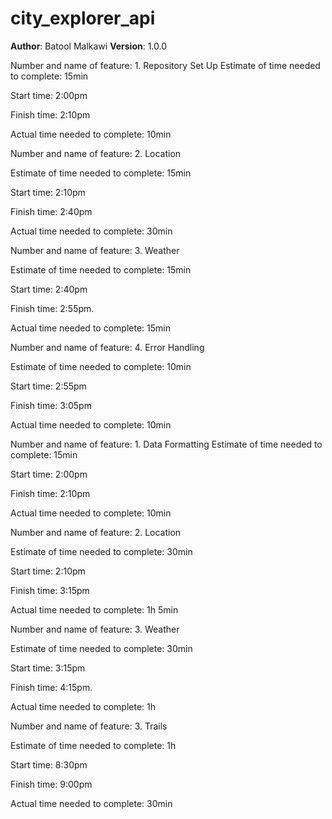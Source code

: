 # city_explorer_api

**Author**: Batool Malkawi
**Version**: 1.0.0 


Number and name of feature: 1. Repository Set Up
Estimate of time needed to complete: 15min

Start time: 2:00pm

Finish time: 2:10pm

Actual time needed to complete: 10min
<!-- -->

<!-- -->
Number and name of feature: 2. Location

Estimate of time needed to complete: 15min

Start time: 2:10pm

Finish time: 2:40pm

Actual time needed to complete: 30min
<!-- -->

<!-- -->
Number and name of feature: 3. Weather

Estimate of time needed to complete: 15min

Start time: 2:40pm

Finish time: 2:55pm.

Actual time needed to complete: 15min
<!-- -->

<!-- -->
Number and name of feature: 4. Error Handling

Estimate of time needed to complete: 10min

Start time: 2:55pm

Finish time: 3:05pm

Actual time needed to complete: 10min
<!-- -->

Number and name of feature: 1. Data Formatting
Estimate of time needed to complete: 15min

Start time: 2:00pm

Finish time: 2:10pm

Actual time needed to complete: 10min
<!-- -->

<!-- -->
Number and name of feature: 2. Location

Estimate of time needed to complete: 30min

Start time: 2:10pm

Finish time: 3:15pm

Actual time needed to complete: 1h 5min
<!-- -->

<!-- -->
Number and name of feature: 3. Weather

Estimate of time needed to complete: 30min

Start time: 3:15pm

Finish time: 4:15pm.

Actual time needed to complete: 1h
<!-- -->

<!-- -->
Number and name of feature: 3. Trails

Estimate of time needed to complete: 1h

Start time: 8:30pm

Finish time: 9:00pm

Actual time needed to complete: 30min
<!-- -->